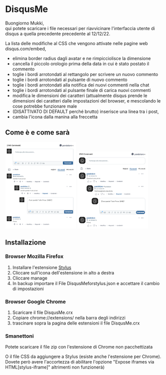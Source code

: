 # DisqusMe

Buongiorno Mukki,  
qui potete scaricare i file necessari per riavvicinare l'interfaccia utente di disqus a quella precedente precedente al 12/12/22.

La lista delle modifiche al CSS che vengono attivate nelle pagine web disqus.com/embed, 

- elimina border radius dagli avatar e ne rimpicciolisce la dimensione
- cancella il piccolo orologio prima della data in cui è stato postato il commento 
- toglie i bordi arrotondati al rettangolo per scrivere un nuovo commento
- toglie i bordi arrotondati al pulsante di nuovo commento
- toglie i bordi arrotondati alla notifica dei nuovi commenti nella chat
- toglie i bordi arrotondati al pulsante finale di carica nuovi commenti
- modifica le dimensioni dei caratteri (attualmente disqus prende le dimensioni dei caratteri dalle impostazioni del browser, e mescolando le cose potrebbe funzionare male
- (DISATTIVATO DI DEFAULT perché brutto) inserisce una linea tra i post, 
- cambia l'icona dalla manina alla freccetta

## Come è e come sarà
<span><img src="https://github.com/MukkoPendolare/DisqusMe/blob/main/img/NEW.PNG" width="45%" /></span> 
<span><img src="https://github.com/MukkoPendolare/DisqusMe/blob/main/img/OLD.PNG" width="45%" /></span> 

## Installazione

### Browser Mozilla Firefox

1. Installare l'estensione [Stylus](https://addons.mozilla.org/it/firefox/addon/styl-us/)
2. Cliccare sull'icona dell'estensione in alto a destra
3. Cliccare manage
4. In backup importare il File DisqusMeforstylus.json e accettare il cambio di impostazioni 

### Browser Google Chrome

1. Scaricare il file DisqusMe.crx  
2. Copiare chrome://extensions/ nella barra degli indirizzi 
3. trascinare sopra la pagina delle estensioni il file DisqusMe.crx 

### Smanettoni

Potete scaricare il file zip con l'estensione di Chrome non pacchettizata

O il file CSS da aggiungere a Stylus (esiste anche l'estensione per Chrome).  
Dovete però avere l'accortezza di abilitare l'opzione "Expose iframes via HTML[stylus-iframe]" altrimenti non funzionerà)  
